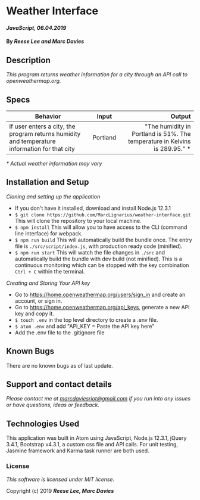 # Weather Interface

#### _JavaScript, 06.04.2019_

#### By _Reese Lee and Marc Davies_

## Description

_This program returns weather information for a city through an API call to openweathermap.org._

## Specs
| Behavior | Input | Output |
| ------------- |:-------------:| -----:|
| If user enters a city, the program returns humidity and temperature information for that city | Portland | "The humidity in Portland is 51%. The temperature in Kelvins is 289.95." * |
_* Actual weather information may vary_

## Installation and Setup

_Cloning and setting up the application_

* If you don't have it installed, download and install Node.js 12.3.1
* `$ git clone https://github.com/MarcLignarius/weather-interface.git` This will clone the repository to your local machine.
* `$ npm install` This will allow you to have access to the CLI (command line interface) for webpack.
* `$ npm run build`
This will automatically build the bundle once. The entry file is `./src/script/index.js`, with production ready code (minified).
* `$ npm run start`
This will watch the file changes in `./src` and automatically build the bundle with dev build (not minified). This is a continuous monitoring which can be stopped with the key combination `Ctrl + C` within the terminal.

_Creating and Storing Your API key_

* Go to https://home.openweathermap.org/users/sign_in and create an account, or sign in.
* Go to https://home.openweathermap.org/api_keys, generate a new API key and copy it.
* `$ touch .env` in the top level directory to create a .env file.
* `$ atom .env` and add "API_KEY = Paste the API key here"
* Add the .env file to the .gitignore file

## Known Bugs
There are no known bugs as of last update.

## Support and contact details
_Please contact me at marcdaviesriot@gmail.com if you run into any issues or have questions, ideas or feedback._

## Technologies Used
This application was built in Atom using JavaScript, Node.js 12.3.1, jQuery 3.4.1, Bootstrap v4.3.1, a custom css file and API calls. For unit testing, Jasmine framework and Karma task runner are both used.

### License

*This software is licensed under MIT license.*

Copyright (c) 2019 **_Reese Lee, Marc Davies_**
